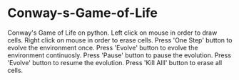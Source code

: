 # Conway-s-Game-of-Life
Conway's Game of Life on python.
Left click on mouse in order to draw cells.
Right click on mouse in order to erase cells.
Press 'One Step' button to evolve the environment once.
Press 'Evolve' button to evolve the environment continuosly.
Press 'Pause' button to pause the evolution.
Press 'Evolve' button to resume the evolution.
Press 'Kill Alll' button to erase all cells.
